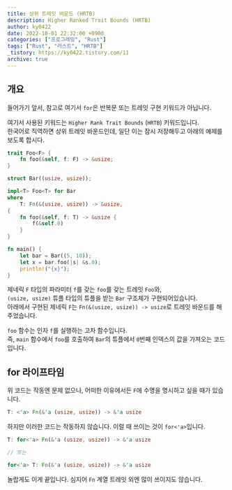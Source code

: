 ```yaml
---
title: 상위 트레잇 바운드 (HRTB)
description: Higher Ranked Trait Bounds (HRTB)
author: ky0422
date: 2022-10-01 22:32:00 +0900
categories: ["프로그래밍", "Rust"]
tags: ["Rust", "러스트", "HRTB"]
_tistory: https://ky0422.tistory.com/11
archive: true
---
```


## 개요

들어가기 앞서, 참고로 여기서 `for`은 반복문 또는 트레잇 구현 키워드가 아닙니다.

여기서 사용된 키워드는 `Higher Rank Trait Bounds` (`HRTB`) 키워드입니다.  
한국어로 직역하면 상위 트레잇 바운드인데, 일단 이는 잠시 저장해두고 아래의 예제를 보도록 합시다.

```rust
trait Foo<F> {
    fn foo(&self, f: F) -> &usize;
}

struct Bar((usize, usize));

impl<T> Foo<T> for Bar
where
    T: Fn(&(usize, usize)) -> &usize,
{
    fn foo(&self, f: T) -> &usize {
        f(&self.0)
    }
}

fn main() {
    let bar = Bar((5, 10));
    let x = bar.foo(|s| &s.0);
    println!("{x}");
}
```

제네릭 `F` 타입의 파라미터 `f`를 갖는 `foo`를 갖는 트레잇 `Foo`와,  
`(usize, usize)` 튜플 타입의 튜플을 받는 `Bar` 구조체가 구현되어있습니다.  
아래에서 구현된 제네릭 `F`는 `Fn(&(usize, usize)) -> usize`로 트레잇 바운드를 해주었습니다.

`foo` 함수는 인자 `f`를 실행하는 고차 함수입니다.  
즉, `main` 함수에서 `foo`를 호출하여 `Bar`의 튜플에서 `0`번째 인덱스의 값을 가져오는 코드입니다.

## for 라이프타임

위 코드는 작동엔 문제 없으나, 어떠한 이유에서든 `F`에 수명을 명시하고 싶을 때가 있습니다.

```rust
T: <'a> Fn(&'a (usize, usize)) -> &'a usize
```

하지만 이러한 코드는 작동하지 않습니다. 이럴 때 쓰이는 것이 `for<'a>`입니다.

```rust
T: for<'a> Fn(&'a (usize, usize)) -> &'a usize

// 또는

for<'a> T: Fn(&'a (usize, usize)) -> &'a usize
```

놀랍게도 이게 끝입니다. 심지어 `Fn` 계열 트레잇 외엔 많이 쓰이지도 않습니다.
